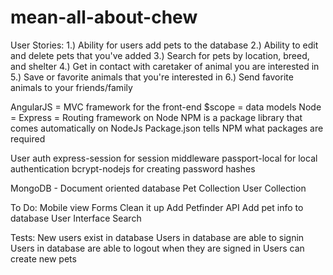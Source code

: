 # mean-all-about-chew

User Stories:
1.) Ability for users add pets to the database
2.) Ability to edit and delete pets that you've added
3.) Search for pets by location, breed, and shelter
4.) Get in contact with caretaker of animal you are interested in
5.) Save or favorite animals that you're interested in
6.) Send favorite animals to your friends/family


AngularJS = MVC framework for the front-end
  $scope = data models
Node =
  Express = Routing framework on Node
  NPM is a package library that comes automatically on NodeJs
  Package.json tells NPM what packages are required

  User auth
    express-session for session middleware
    passport-local for local authentication
    bcrypt-nodejs for creating password hashes

MongoDB - Document oriented database
  Pet Collection
  User Collection

To Do:
  Mobile view
  Forms
  Clean it up
  Add Petfinder API
   Add pet info to database
  User Interface
  Search


Tests:
  New users exist in database
  Users in database are able to signin
  Users in database are able to logout when they are signed in
  Users can create new pets

